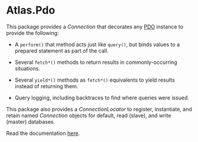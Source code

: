 # Atlas.Pdo

This package provides a _Connection_ that decorates any [PDO](http://php.net/PDO) instance to provide the following:

- A `perform()` that method acts just like `query()`, but binds values to a prepared statement as part of the call.

- Several `fetch*()` methods to return results in commonly-occurring situations.

- Several `yield*()` methods as `fetch*()` equivalents to yield results instead of returning them.

- Query logging, including backtraces to find where queries were issued.

This package also provides a _ConnectionLocator_ to register, instantiate, and retain named _Connection_ objects for default, read (slave), and write (master) databases.

Read the documentation [here](http://atlasphp.io/dymaxion/pdo/).
